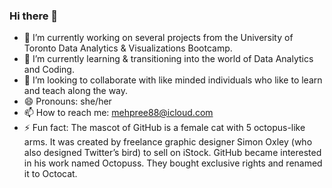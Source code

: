 ### Hi there 👋

- 🔭 I’m currently working on several projects from the University of Toronto Data Analytics & Visualizations Bootcamp. 
- 🌱 I’m currently learning & transitioning into the world of Data Analytics and Coding.
- 👯 I’m looking to collaborate with like minded individuals who like to learn and teach along the way.
- 😄 Pronouns: she/her
- 📫 How to reach me: mehpree88@icloud.com
- ⚡ Fun fact: The mascot of GitHub is a female cat with 5 octopus-like arms. It was created by freelance graphic designer Simon Oxley (who also designed Twitter’s bird) to sell on iStock. GitHub became interested in his work named Octopuss. They bought exclusive rights and renamed it to Octocat. 

